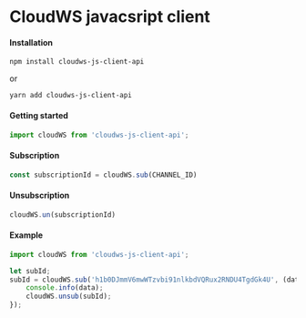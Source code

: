 # CloudWS javacsript client

#### Installation
```
npm install cloudws-js-client-api
```
or
```
yarn add cloudws-js-client-api
```

#### Getting started
```javascript
import cloudWS from 'cloudws-js-client-api';
```

#### Subscription
```javascript
const subscriptionId = cloudWS.sub(CHANNEL_ID)
```

#### Unsubscription
```javascript
cloudWS.un(subscriptionId)
```

#### Example
```javascript
import cloudWS from 'cloudws-js-client-api';

let subId;
subId = cloudWS.sub('h1b0DJmmV6mwWTzvbi91nlkbdVQRux2RNDU4TgdGk4U', (data) => {
    console.info(data);
    cloudWS.unsub(subId);
});
```

